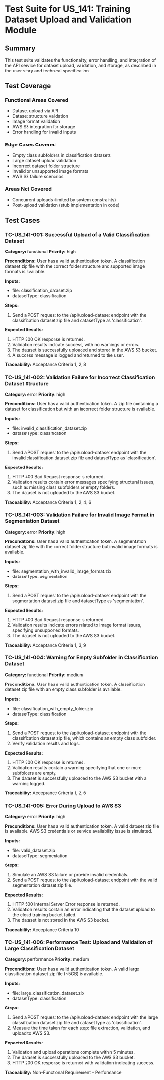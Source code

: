 # Test Suite for US_141: Training Dataset Upload and Validation Module

## Summary
This test suite validates the functionality, error handling, and integration of the API service for dataset upload, validation, and storage, as described in the user story and technical specification.

## Test Coverage
### Functional Areas Covered
- Dataset upload via API
- Dataset structure validation
- Image format validation
- AWS S3 integration for storage
- Error handling for invalid inputs

### Edge Cases Covered
- Empty class subfolders in classification datasets
- Large dataset upload validation
- Incorrect dataset folder structure
- Invalid or unsupported image formats
- AWS S3 failure scenarios

### Areas Not Covered
- Concurrent uploads (limited by system constraints)
- Post-upload validation (stub implementation in code)

## Test Cases

### TC-US_141-001: Successful Upload of a Valid Classification Dataset

**Category:** functional
**Priority:** high

**Preconditions:**
User has a valid authentication token. A classification dataset zip file with the correct folder structure and supported image formats is available.

**Inputs:**
- file: classification_dataset.zip
- datasetType: classification

**Steps:**
1. Send a POST request to the /api/upload-dataset endpoint with the classification dataset zip file and datasetType as 'classification'.

**Expected Results:**
1. HTTP 200 OK response is returned.
2. Validation results indicate success, with no warnings or errors.
3. The dataset is successfully uploaded and stored in the AWS S3 bucket.
4. A success message is logged and returned to the user.

**Traceability:** Acceptance Criteria 1, 2, 8

### TC-US_141-002: Validation Failure for Incorrect Classification Dataset Structure

**Category:** error
**Priority:** high

**Preconditions:**
User has a valid authentication token. A zip file containing a dataset for classification but with an incorrect folder structure is available.

**Inputs:**
- file: invalid_classification_dataset.zip
- datasetType: classification

**Steps:**
1. Send a POST request to the /api/upload-dataset endpoint with the invalid classification dataset zip file and datasetType as 'classification'.

**Expected Results:**
1. HTTP 400 Bad Request response is returned.
2. Validation results contain error messages specifying structural issues, such as missing class subfolders or empty folders.
3. The dataset is not uploaded to the AWS S3 bucket.

**Traceability:** Acceptance Criteria 1, 2, 4, 6

### TC-US_141-003: Validation Failure for Invalid Image Format in Segmentation Dataset

**Category:** error
**Priority:** high

**Preconditions:**
User has a valid authentication token. A segmentation dataset zip file with the correct folder structure but invalid image formats is available.

**Inputs:**
- file: segmentation_with_invalid_image_format.zip
- datasetType: segmentation

**Steps:**
1. Send a POST request to the /api/upload-dataset endpoint with the segmentation dataset zip file and datasetType as 'segmentation'.

**Expected Results:**
1. HTTP 400 Bad Request response is returned.
2. Validation results indicate errors related to image format issues, specifying unsupported formats.
3. The dataset is not uploaded to the AWS S3 bucket.

**Traceability:** Acceptance Criteria 1, 3, 9

### TC-US_141-004: Warning for Empty Subfolder in Classification Dataset

**Category:** functional
**Priority:** medium

**Preconditions:**
User has a valid authentication token. A classification dataset zip file with an empty class subfolder is available.

**Inputs:**
- file: classification_with_empty_folder.zip
- datasetType: classification

**Steps:**
1. Send a POST request to the /api/upload-dataset endpoint with the classification dataset zip file, which contains an empty class subfolder.
2. Verify validation results and logs.

**Expected Results:**
1. HTTP 200 OK response is returned.
2. Validation results contain a warning specifying that one or more subfolders are empty.
3. The dataset is successfully uploaded to the AWS S3 bucket with a warning logged.

**Traceability:** Acceptance Criteria 1, 2, 6

### TC-US_141-005: Error During Upload to AWS S3

**Category:** error
**Priority:** high

**Preconditions:**
User has a valid authentication token. A valid dataset zip file is available. AWS S3 credentials or service availability issue is simulated.

**Inputs:**
- file: valid_dataset.zip
- datasetType: segmentation

**Steps:**
1. Simulate an AWS S3 failure or provide invalid credentials.
2. Send a POST request to the /api/upload-dataset endpoint with the valid segmentation dataset zip file.

**Expected Results:**
1. HTTP 500 Internal Server Error response is returned.
2. Validation results contain an error indicating that the dataset upload to the cloud training bucket failed.
3. The dataset is not stored in the AWS S3 bucket.

**Traceability:** Acceptance Criteria 10

### TC-US_141-006: Performance Test: Upload and Validation of Large Classification Dataset

**Category:** performance
**Priority:** medium

**Preconditions:**
User has a valid authentication token. A valid large classification dataset zip file (~5GB) is available.

**Inputs:**
- file: large_classification_dataset.zip
- datasetType: classification

**Steps:**
1. Send a POST request to the /api/upload-dataset endpoint with the large classification dataset zip file and datasetType as 'classification'.
2. Measure the time taken for each step: file extraction, validation, and upload to AWS S3.

**Expected Results:**
1. Validation and upload operations complete within 5 minutes.
2. The dataset is successfully uploaded to the AWS S3 bucket.
3. HTTP 200 OK response is returned with validation indicating success.

**Traceability:** Non-Functional Requirement - Performance
